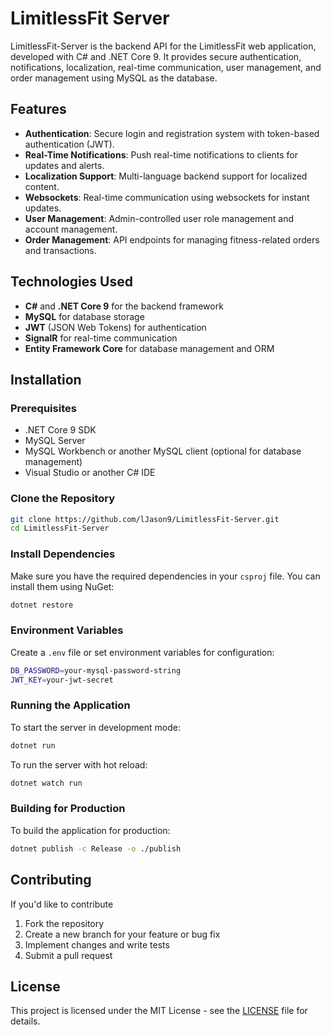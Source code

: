 # LimitlessFit Server

LimitlessFit-Server is the backend API for the LimitlessFit web application, developed with C# and .NET Core 9. It provides secure authentication, notifications, localization, real-time communication, user management, and order management using MySQL as the database.

## Features

- **Authentication**: Secure login and registration system with token-based authentication (JWT).
- **Real-Time Notifications**: Push real-time notifications to clients for updates and alerts.
- **Localization Support**: Multi-language backend support for localized content.
- **Websockets**: Real-time communication using websockets for instant updates.
- **User Management**: Admin-controlled user role management and account management.
- **Order Management**: API endpoints for managing fitness-related orders and transactions.

## Technologies Used

- **C#** and **.NET Core 9** for the backend framework
- **MySQL** for database storage
- **JWT** (JSON Web Tokens) for authentication
- **SignalR** for real-time communication
- **Entity Framework Core** for database management and ORM

## Installation

### Prerequisites

- .NET Core 9 SDK
- MySQL Server
- MySQL Workbench or another MySQL client (optional for database management)
- Visual Studio or another C# IDE

### Clone the Repository

```bash
git clone https://github.com/lJason9/LimitlessFit-Server.git
cd LimitlessFit-Server
```

### Install Dependencies

Make sure you have the required dependencies in your `csproj` file. You can install them using NuGet:

```bash
dotnet restore
```

### Environment Variables

Create a `.env` file or set environment variables for configuration:

```bash
DB_PASSWORD=your-mysql-password-string
JWT_KEY=your-jwt-secret
```
### Running the Application

To start the server in development mode:

```bash
dotnet run
```

To run the server with hot reload:

```bash
dotnet watch run
```

### Building for Production

To build the application for production:

```bash
dotnet publish -c Release -o ./publish
```

## Contributing

If you'd like to contribute

1. Fork the repository
2. Create a new branch for your feature or bug fix
3. Implement changes and write tests
4. Submit a pull request

## License

This project is licensed under the MIT License - see the [LICENSE](LICENSE) file for details.
